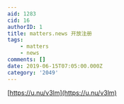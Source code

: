 ```yaml
---
aid: 1283
cid: 16
authorID: 1
title: matters.news 开放注册
tags:
    - matters
    - news
comments: []
date: 2019-06-15T07:05:00.000Z
category: '2049'
---
```


[https://u.nu/v3lm](https://u.nu/v3lm)
